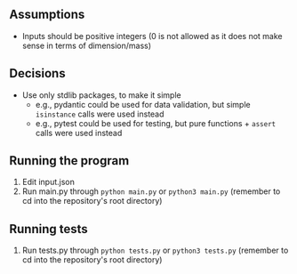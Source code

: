 ## Assumptions
- Inputs should be positive integers (0 is not allowed as it does not make sense in terms of dimension/mass)

## Decisions
- Use only stdlib packages, to make it simple
    - e.g., pydantic could be used for data validation, but simple `isinstance` calls were used instead
    - e.g., pytest could be used for testing, but pure functions + `assert` calls were used instead

## Running the program
1. Edit input.json
2. Run main.py through `python main.py` or `python3 main.py` (remember to cd into the repository's root directory)

## Running tests
1. Run tests.py through `python tests.py` or `python3 tests.py` (remember to cd into the repository's root directory)